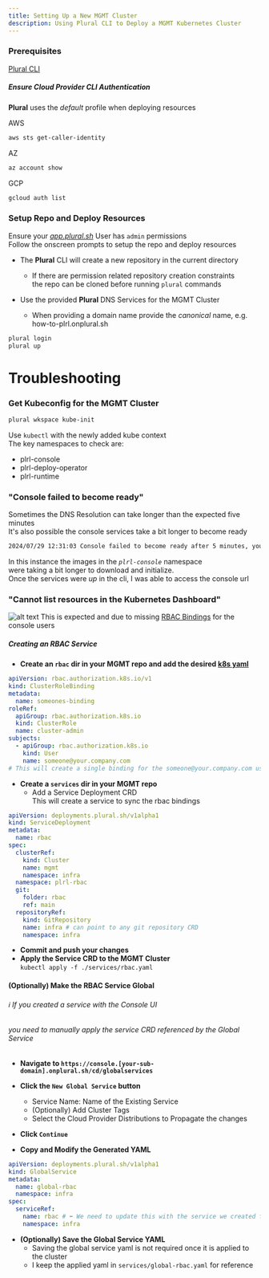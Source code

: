 ```yaml
---
title: Setting Up a New MGMT Cluster
description: Using Plural CLI to Deploy a MGMT Kubernetes Cluster
---
```


### Prerequisites
[Plural CLI](/how-to/set-up/plural-cli)

##### Ensure Cloud Provider CLI Authentication
**Plural** uses the _default_ profile when deploying resources  

AWS  
```sh
aws sts get-caller-identity
```  
AZ
```sh
az account show
```
GCP
```sh
gcloud auth list
```

### Setup Repo and Deploy Resources
Ensure your _[app.plural.sh](https://app.plural.sh/profile/me)_ User has `admin` permissions  
Follow the onscreen prompts to setup the repo and deploy resources  

* The **Plural** CLI will create a new repository in the current directory
  * If there are permission related repository creation constraints  
    the repo can be cloned before running `plural` commands

* Use the provided **Plural** DNS Services for the MGMT Cluster
  * When providing a domain name provide the _canonical_ name, e.g. how-to-plrl.onplural.sh

```sh
plural login
plural up
```

# Troubleshooting
### Get Kubeconfig for the MGMT Cluster
```sh
plural wkspace kube-init
```

Use `kubectl` with the newly added kube context  
The key namespaces to check are:   
* plrl-console
* plrl-deploy-operator
* plrl-runtime

### "Console failed to become ready"
Sometimes the DNS Resolution can take longer than the expected five minutes  
It's also possible the console services take a bit longer to become ready  
```sh
2024/07/29 12:31:03 Console failed to become ready after 5 minutes, you might want to inspect the resources in the plrl-console namespace
```
In this instance the images in the _`plrl-console`_ namespace  
were taking a bit longer to download and initialize.  
Once the services were _up_ in the cli, I was able to access the console url

### "Cannot list resources in the Kubernetes Dashboard"
![alt text](/images/how-to/k8s-dash-403.png)
This is expected and due to missing [RBAC Bindings](https://github.com/pluralsh/documentation/blob/main/pages/deployments/dashboard.md) for the console users  

##### Creating an RBAC Service
* **Create an `rbac` dir in your MGMT repo 
and add the desired [k8s yaml](https://github.com/pluralsh/documentation/blob/main/pages/deployments/dashboard.md)** 
```yaml
apiVersion: rbac.authorization.k8s.io/v1
kind: ClusterRoleBinding
metadata:
  name: someones-binding
roleRef:
  apiGroup: rbac.authorization.k8s.io
  kind: ClusterRole
  name: cluster-admin
subjects:
  - apiGroup: rbac.authorization.k8s.io
    kind: User
    name: someone@your.company.com
# This will create a single binding for the someone@your.company.com user to the cluster-admin k8s role
```

* **Create a `services` dir in your MGMT repo**  
  * Add a Service Deployment CRD  
    This will create a service to sync the rbac bindings  
```yaml
apiVersion: deployments.plural.sh/v1alpha1
kind: ServiceDeployment
metadata:
  name: rbac
spec:
  clusterRef:
    kind: Cluster
    name: mgmt
    namespace: infra
  namespace: plrl-rbac
  git:
    folder: rbac
    ref: main
  repositoryRef:
    kind: GitRepository
    name: infra # can point to any git repository CRD
    namespace: infra
```
* **Commit and push your changes**
* **Apply the Service CRD to the MGMT Cluster**  
`kubectl apply -f ./services/rbac.yaml`

#### (Optionally) Make the RBAC Service Global
###### ℹ️ If you created a service with the Console UI 
###### you need to manually apply the service CRD referenced by the Global Service
* **Navigate to `https://console.[your-sub-domain].onplural.sh/cd/globalservices`**

* **Click the `New Global Service` button**  
  * Service Name: Name of the Existing Service
  * (Optionally) Add Cluster Tags
  * Select the Cloud Provider Distributions to Propagate the changes
* **Click `Continue`**  
* **Copy and Modify the Generated YAML**  
```yaml
apiVersion: deployments.plural.sh/v1alpha1
kind: GlobalService
metadata:
  name: global-rbac
  namespace: infra
spec:
  serviceRef:
    name: rbac # ⬅️ We need to update this with the service we created for rbac
    namespace: infra
```
* **(Optionally) Save the Global Service YAML**
  * Saving the global service yaml is not required once it is applied to the cluster
  * I keep the applied yaml in `services/global-rbac.yaml` for reference
